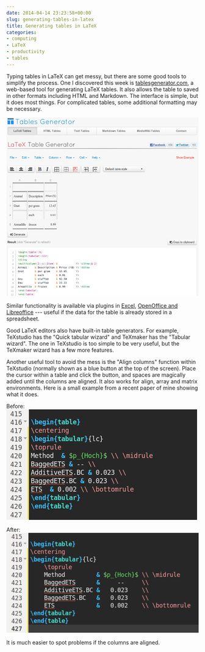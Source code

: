 ```yaml
---
date: 2014-04-14 23:23:58+00:00
slug: generating-tables-in-latex
title: Generating tables in LaTeX
categories:
- computing
- LaTeX
- productivity
- tables
---
```


Typing tables in LaTeX can get messy, but there are some good tools to simplify the process. One I discovered this week is [tablesgenerator.com](http://www.tablesgenerator.com), a web-based tool for generating LaTeX tables. It also allows the table to saved in other formats including HTML and Markdown. The interface is simple, but it does most things. For complicated tables, some additional formatting may be necessary.<!-- more -->


[![Screenshot from 2014-04-15 08:57:38](/files/Screenshot-from-2014-04-15-085738.png)](/files/Screenshot-from-2014-04-15-085738.png)


Similar functionality is available via plugins in [Excel](http://www.ctan.org/pkg/excel2latex), [OpenOffice and Libreoffice](http://calc2latex.sourceforge.net/) --- useful if the data for the table is already stored in a spreadsheet.

Good LaTeX editors also have built-in table generators. For example, TeXstudio has the "Quick tabular wizard" and TeXmaker has the "Tabular wizard". The one in TeXstudio is too simple to be very useful, but the TeXmaker wizard has a few more features.

Another useful tool to avoid the mess is the "Align columns" function within TeXstudio (normally shown as a blue button at the top of the screen). Place the cursor within a table and click the button, and spaces are magically added until the columns are aligned. It also works for align, array and matrix environments. Here is a small example from a recent paper of mine showing what it does.

Before:
[![Screenshot from 2014-04-15 09:25:44](/files/Screenshot-from-2014-04-15-092544.png)](/files/Screenshot-from-2014-04-15-092544.png)

After:
[![Screenshot from 2014-04-15 09:17:22](/files/Screenshot-from-2014-04-15-091722.png)](/files/Screenshot-from-2014-04-15-091722.png)

It is much easier to spot problems if the columns are aligned.
